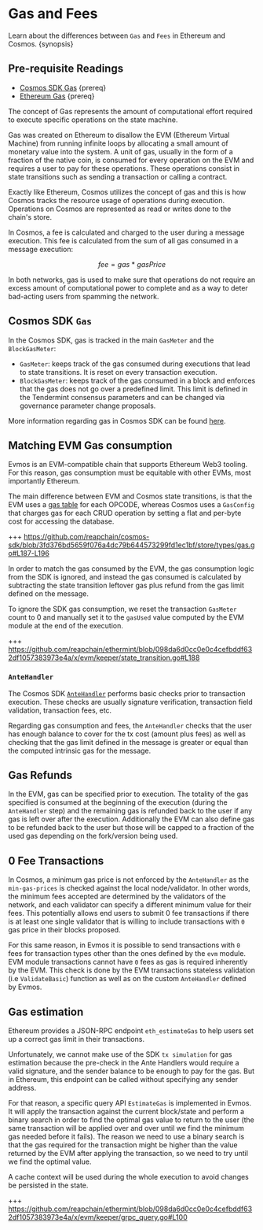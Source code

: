 <!--
order: 4
-->

# Gas and Fees

Learn about the differences between `Gas` and `Fees` in Ethereum and Cosmos. {synopsis}

## Pre-requisite Readings

- [Cosmos SDK Gas](https://docs.cosmos.network/master/basics/gas-fees.html) {prereq}
- [Ethereum Gas](https://ethereum.org/en/developers/docs/gas/) {prereq}

The concept of Gas represents the amount of computational effort required to execute specific operations on the state machine.

Gas was created on Ethereum to disallow the EVM (Ethereum Virtual Machine) from running infinite
loops by allocating a small amount of monetary value into the system. A unit of gas, usually in the
form of a fraction of the native coin, is consumed for every operation on the EVM and requires a
user to pay for these operations. These operations consist in state transitions such as sending a
transaction or calling a contract.

Exactly like Ethereum, Cosmos utilizes the concept of gas and this is how Cosmos tracks the resource
usage of operations during execution. Operations on Cosmos are represented as read or writes done to the chain's store.

In Cosmos, a fee is calculated and charged to the user during a message execution. This fee is
calculated from the sum of all gas consumed in a message execution:

$$fee = gas ~ * ~ gasPrice$$

In both networks, gas is used to make sure that operations do not require an excess amount of
computational power to complete and as a way to deter bad-acting users from spamming the network.

## Cosmos SDK `Gas`

In the Cosmos SDK, gas is tracked in the main `GasMeter` and the `BlockGasMeter`:

- `GasMeter`: keeps track of the gas consumed during executions that lead to state transitions. It is reset on every transaction execution.
- `BlockGasMeter`: keeps track of the gas consumed in a block and enforces that the gas does not go over a predefined limit. This limit is defined in the Tendermint consensus parameters and can be changed via governance parameter change proposals.

More information regarding gas in Cosmos SDK can be found [here](https://docs.cosmos.network/master/basics/gas-fees.html).

## Matching EVM Gas consumption

Evmos is an EVM-compatible chain that supports Ethereum Web3 tooling. For this reason, gas
consumption must be equitable with other EVMs, most importantly Ethereum.

The main difference between EVM and Cosmos state transitions, is that the EVM uses a [gas table](https://github.com/ethereum/go-ethereum/blob/master/params/protocol_params.go) for each OPCODE, whereas Cosmos uses a `GasConfig` that charges gas for each CRUD operation by setting a flat and per-byte cost for accessing the database.

+++ https://github.com/reapchain/cosmos-sdk/blob/3fd376bd5659f076a4dc79b644573299fd1ec1bf/store/types/gas.go#L187-L196

In order to match the gas consumed by the EVM, the gas consumption logic from the SDK is ignored, and instead the gas consumed is calculated by subtracting the state transition leftover gas plus refund from the gas limit defined on the message.

To ignore the SDK gas consumption, we reset the transaction `GasMeter` count to 0 and manually set it to the `gasUsed` value computed by the EVM module at the end of the execution.

+++ https://github.com/reapchain/ethermint/blob/098da6d0cc0e0c4cefbddf632df1057383973e4a/x/evm/keeper/state_transition.go#L188

### `AnteHandler`

The Cosmos SDK [`AnteHandler`](https://docs.cosmos.network/master/basics/gas-fees.html#antehandler)
performs basic checks prior to transaction execution. These checks are usually signature
verification, transaction field validation, transaction fees, etc.

Regarding gas consumption and fees, the `AnteHandler` checks that the user has enough balance to
cover for the tx cost (amount plus fees) as well as checking that the gas limit defined in the
message is greater or equal than the computed intrinsic gas for the message.

## Gas Refunds

In the EVM, gas can be specified prior to execution. The totality of the gas specified is consumed at the beginning of the execution (during the `AnteHandler` step) and the remaining gas is refunded back to
the user if any gas is left over after the execution. Additionally the EVM can also define gas to be refunded back to the user but those will be capped to a fraction of the used gas depending on the fork/version being used.

## 0 Fee Transactions

In Cosmos, a minimum gas price is not enforced by the `AnteHandler` as the `min-gas-prices` is
checked against the local node/validator. In other words, the minimum fees accepted are determined
by the validators of the network, and each validator can specify a different minimum value for their fees.
This potentially allows end users to submit 0 fee transactions if there is at least one single
validator that is willing to include transactions with `0` gas price in their blocks proposed.

For this same reason, in Evmos it is possible to send transactions with `0` fees for transaction
types other than the ones defined by the `evm` module. EVM module transactions cannot have `0` fees
as gas is required inherently by the EVM. This check is done by the EVM transactions stateless validation
(i.e `ValidateBasic`) function as well as on the custom `AnteHandler` defined by Evmos.

## Gas estimation

Ethereum provides a JSON-RPC endpoint `eth_estimateGas` to help users set up a correct gas limit in their transactions.

Unfortunately, we cannot make use of the SDK `tx simulation` for gas estimation because the pre-check in the Ante Handlers would require a valid signature, and the sender balance to be enough to pay for the gas. But in Ethereum, this endpoint can be called without specifying any sender address.

For that reason, a specific query API `EstimateGas` is implemented in Evmos. It will apply the transaction against the current block/state and perform a binary search in order to find the optimal gas value to return to the user (the same transaction will be applied over and over until we find the minimum gas needed before it fails). The reason we need to use a binary search is that the gas required for the
transaction might be higher than the value returned by the EVM after applying the transaction, so we need to try until we find the optimal value.

A cache context will be used during the whole execution to avoid changes be persisted in the state.

+++ https://github.com/reapchain/ethermint/blob/098da6d0cc0e0c4cefbddf632df1057383973e4a/x/evm/keeper/grpc_query.go#L100
